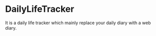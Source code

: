 # DailyLifeTracker
It is a daily life tracker which mainly replace your daily diary with a web diary.
